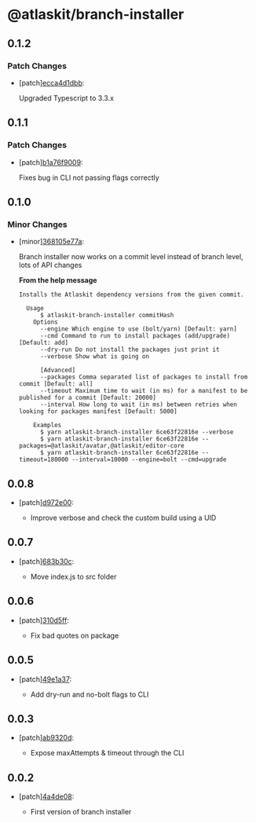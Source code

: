 # @atlaskit/branch-installer

## 0.1.2

### Patch Changes

- [patch][ecca4d1dbb](https://bitbucket.org/atlassian/atlaskit-mk-2/commits/ecca4d1dbb):

  Upgraded Typescript to 3.3.x

## 0.1.1

### Patch Changes

- [patch][b1a76f9009](https://bitbucket.org/atlassian/atlaskit-mk-2/commits/b1a76f9009):

  Fixes bug in CLI not passing flags correctly

## 0.1.0

### Minor Changes

- [minor][368105e77a](https://bitbucket.org/atlassian/atlaskit-mk-2/commits/368105e77a):

  Branch installer now works on a commit level instead of branch level, lots of API changes

  **From the help message**

  ```
  Installs the Atlaskit dependency versions from the given commit.

    Usage
        $ atlaskit-branch-installer commitHash
      Options
        --engine Which engine to use (bolt/yarn) [Default: yarn]
        --cmd Command to run to install packages (add/upgrade) [Default: add]
        --dry-run Do not install the packages just print it
        --verbose Show what is going on

        [Advanced]
        --packages Comma separated list of packages to install from commit [Default: all]
        --timeout Maximum time to wait (in ms) for a manifest to be published for a commit [Default: 20000]
        --interval How long to wait (in ms) between retries when looking for packages manifest [Default: 5000]

      Examples
        $ yarn atlaskit-branch-installer 6ce63f22816e --verbose
        $ yarn atlaskit-branch-installer 6ce63f22816e --packages=@atlaskit/avatar,@atlaskit/editor-core
        $ yarn atlaskit-branch-installer 6ce63f22816e --timeout=180000 --interval=10000 --engine=bolt --cmd=upgrade
  ```

## 0.0.8

- [patch][d972e00](https://bitbucket.org/atlassian/atlaskit-mk-2/commits/d972e00):

  - Improve verbose and check the custom build using a UID

## 0.0.7

- [patch][683b30c](https://bitbucket.org/atlassian/atlaskit-mk-2/commits/683b30c):

  - Move index.js to src folder

## 0.0.6

- [patch][310d5ff](https://bitbucket.org/atlassian/atlaskit-mk-2/commits/310d5ff):

  - Fix bad quotes on package

## 0.0.5

- [patch][49e1a37](https://bitbucket.org/atlassian/atlaskit-mk-2/commits/49e1a37):

  - Add dry-run and no-bolt flags to CLI

## 0.0.3

- [patch][ab9320d](https://bitbucket.org/atlassian/atlaskit-mk-2/commits/ab9320d):

  - Expose maxAttempts & timeout through the CLI

## 0.0.2

- [patch][4a4de08](https://bitbucket.org/atlassian/atlaskit-mk-2/commits/4a4de08):

  - First version of branch installer
